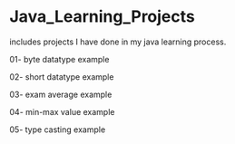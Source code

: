 # Java_Learning_Projects
includes projects I have done in my java learning process.

01- byte datatype example

02- short datatype example

03- exam average example

04- min-max value example

05- type casting example
